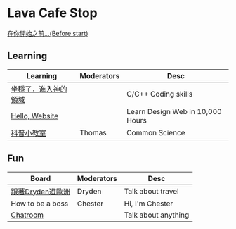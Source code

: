 # Lava Cafe Stop
[在你開始之前...(Before start)](Getting-Started.md)

## Learning
Learning       | Moderators     | Desc
-------------- | -------------  | -------------
[坐穩了，進入神的領域](programming/Home.md)  |  | C/C++ Coding skills
[Hello, Website](programming/web/Home.md) |  | Learn Design Web in 10,000 Hours
[科普小教室](common_science/Home.md)        |Thomas             | Common Science

## Fun
Board          |  Moderators    | Desc
------------   |  ------------- | -------------
[跟著Dryden遊歐洲](travel/Home.md)  |Dryden | Talk about travel
How to be a boss                  |Chester | Hi, I'm Chester
[Chatroom](chatroom/Home.md)      |        | Talk about anything
